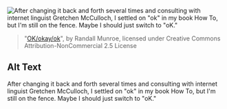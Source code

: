 ![After changing it back and forth several times and consulting with internet linguist Gretchen McCulloch, I settled on "ok" in my book How To, but I'm still on the fence. Maybe I should just switch to "oK."](https://imgs.xkcd.com/comics/ok_okay_ok.png)
> "[OK/okay/ok](https://xkcd.com/2250/)", by Randall Munroe, licensed under Creative Commons Attribution-NonCommercial 2.5 License

## Alt Text
After changing it back and forth several times and consulting with internet linguist Gretchen McCulloch, I settled on "ok" in my book How To, but I'm still on the fence. Maybe I should just switch to "oK."
